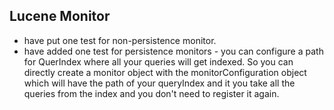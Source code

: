 ## Lucene Monitor
- have put one test for non-persistence monitor.
- have added one test for persistence monitors -  you can configure a path for QuerIndex where all your queries will get indexed. So you can directly create a 
monitor object with the monitorConfiguration object which will have the path of your queryIndex and it you take all the queries from the index and you don't need
to register it again.
